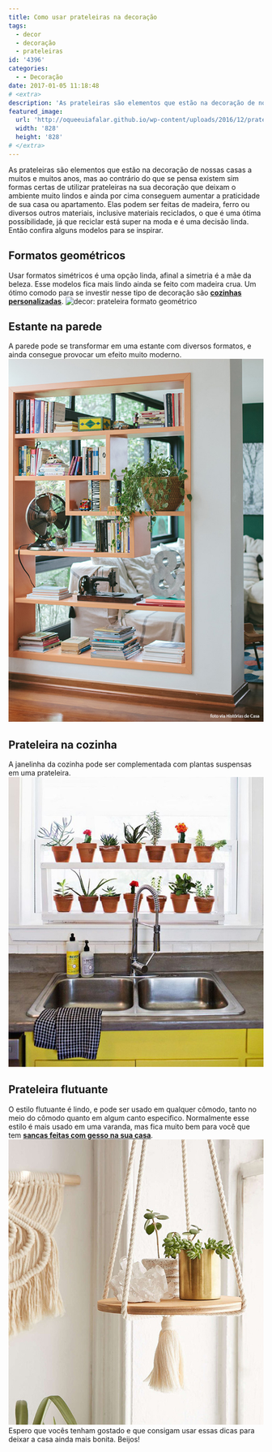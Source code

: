 ```yaml
---
title: Como usar prateleiras na decoração
tags:
  - decor
  - decoração
  - prateleiras
id: '4396'
categories:
  - - Decoração
date: 2017-01-05 11:18:48
# <extra>
description: 'As prateleiras são elementos que estão na decoração de nossas casas a muitos e muitos anos, mas ao contrário do que se pensa existem sim formas certas de utilizar prateleiras na sua decoração que deixam o ambiente muito lindos e ainda por cima conseguem aumentar a praticidade de sua casa ou apartamento. Elas podem ser feitas de madeira, ferro ou diversos outros materiais, inclusive materiais reciclados, o que é uma ótima possibilidade, já que reciclar está super na moda e é uma decisão linda. Então confira alguns modelos para se inspirar. Formatos geométricos Usar formatos simétricos é uma opção linda, afinal a simetria é a mãe da beleza. Esse modelos fica mais lindo ainda se feito com madeira crua. Um ótimo comodo para se investir nesse tipo de decoração são cozinhas personalizadas. Estante na parede A parede pode se transformar &hellip;'
featured_image: 
  url: 'http://oqueeuiafalar.github.io/wp-content/uploads/2016/12/prateleira-flutuante.jpg'
  width: '828'
  height: '828'
# </extra>
---
```


As prateleiras são elementos que estão na decoração de nossas casas a muitos e muitos anos, mas ao contrário do que se pensa existem sim formas certas de utilizar prateleiras na sua decoração que deixam o ambiente muito lindos e ainda por cima conseguem aumentar a praticidade de sua casa ou apartamento. Elas podem ser feitas de madeira, ferro ou diversos outros materiais, inclusive materiais reciclados, o que é uma ótima possibilidade, já que reciclar está super na moda e é uma decisão linda. Então confira alguns modelos para se inspirar.

## **Formatos geométricos**

Usar formatos simétricos é uma opção linda, afinal a simetria é a mãe da beleza. Esse modelos fica mais lindo ainda se feito com madeira crua. Um ótimo comodo para se investir nesse tipo de decoração são **[cozinhas personalizadas](http://www.dcorevoce.com.br/cozinha-americana/)**. ![decor: prateleira formato geométrico ](/wp-content/uploads/2016/12/prateleiras-geométricas.jpg)

## Estante na parede

A parede pode se transformar em uma estante com diversos formatos, e ainda consegue provocar um efeito muito moderno. ![decoração - como usar estante na parede ](/wp-content/uploads/2016/12/estante-na-parede.jpg)

## Prateleira na cozinha

A janelinha da cozinha pode ser complementada com plantas suspensas em uma prateleira. ![decor: como usar prateleira na cozinha](/wp-content/uploads/2016/12/prateleira-na-cozinha.jpg)

## Prateleira flutuante

O estilo flutuante é lindo, e pode ser usado em qualquer cômodo, tanto no meio do cômodo quanto em algum canto especifico. Normalmente esse estilo é mais usado em uma varanda, mas fica muito bem para você que tem [**sancas feitas com gesso na sua casa**](http://www.dcorevoce.com.br/sanca-de-gesso/). ![decoração com prateleira flutuante ](/wp-content/uploads/2016/12/prateleira-flutuante.jpg) Espero que vocês tenham gostado e que consigam usar essas dicas para deixar a casa ainda mais bonita. Beijos!
